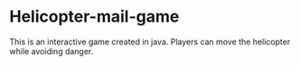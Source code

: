 # Helicopter-mail-game
This is an interactive game created in java.
Players can move the helicopter while avoiding danger.
